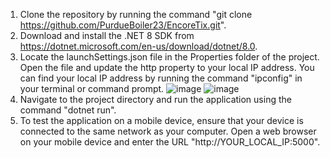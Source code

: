 1. Clone the repository by running the command "git clone https://github.com/PurdueBoiler23/EncoreTix.git".
2. Download and install the .NET 8 SDK from https://dotnet.microsoft.com/en-us/download/dotnet/8.0.
3. Locate the launchSettings.json file in the Properties folder of the project. Open the file and update the http property to your local IP address. You can find your local IP address by running the command "ipconfig" in your terminal or command prompt.
![image](https://github.com/user-attachments/assets/e7b0c6ba-20bf-4c89-b233-d6c64e9e16f7)
![image](https://github.com/user-attachments/assets/73286102-9af2-43cb-8334-9e17e66890bd)
4. Navigate to the project directory and run the application using the command "dotnet run".
5. To test the application on a mobile device, ensure that your device is connected to the same network as your computer. Open a web browser on your mobile device and enter the URL "http://YOUR_LOCAL_IP:5000".
